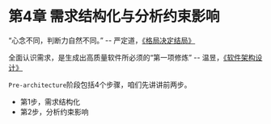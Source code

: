 # 第4章 需求结构化与分析约束影响

“心念不同，判断力自然不同。” -- 严定道，[《格局决定结局》](https://book.douban.com/subject/2974911/)

全面认识需求，是生成出高质量软件所必须的“第一项修炼” -- 温昱，[《软件架构设计》](https://book.douban.com/subject/2076710/)

`Pre-architecture`阶段包括4个步骤，咱们先讲讲前两步。

- 第1步，需求结构化
- 第2步，分析约束影响
